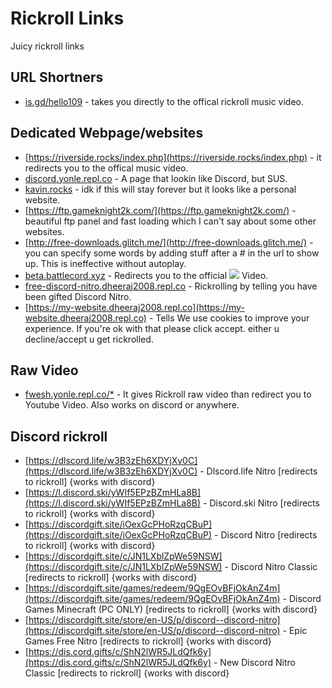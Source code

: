 # Rickroll Links
Juicy rickroll links

## URL Shortners
- [is.gd/hello109](https://is.gd/hello109) - takes you directly to the offical rickroll music video.

## Dedicated Webpage/websites
- [https://riverside.rocks/index.php](https://riverside.rocks/index.php) - it redirects you to the offical music video.
- [discord.yonle.repl.co](https://discord.yonle.repl.co) - A page that lookin like Discord, but SUS.
- [kavin.rocks](http://kavin.rocks/) - idk if this will stay forever but it looks like a personal website. 
- [https://ftp.gameknight2k.com/](https://ftp.gameknight2k.com/) - beautiful ftp panel and fast loading which I can't say about some other websites.
- [http://free-downloads.glitch.me/](http://free-downloads.glitch.me/) - you can specify some words by adding stuff after a # in the url to show up. This is ineffective without autoplay.  
- [beta.battlecord.xyz](https://beta.battlecord.xyz) - Redirects you to the official ![](https://cdn.discordapp.com/emojis/769486756977967114.gif?v=1&size=32) Video.
- [free-discord-nitro.dheeraj2008.repl.co](https://free-discord-nitro.dheeraj2008.repl.co) - Rickrolling by telling you have been gifted Discord Nitro.
- [https://my-website.dheeraj2008.repl.co](https://my-website.dheeraj2008.repl.co) - Tells We use cookies to improve your experience. If you're ok with that please click accept. either u decline/accept u get rickrolled.
## Raw Video
- [fwesh.yonle.repl.co/*](https://fwesh.yonle.repl.co) - It gives Rickroll raw video than redirect you to Youtube Video. Also works on discord or anywhere.

## Discord rickroll
- [https://dlscord.life/w3B3zEh6XDYjXv0C](https://dlscord.life/w3B3zEh6XDYjXv0C) - Dlscord.life Nitro [redirects to rickroll] {works with discord}
- [https://l.discord.ski/yWIf5EPzBZmHLa8B](https://l.discord.ski/yWIf5EPzBZmHLa8B) - Discord.ski Nitro [redirects to rickroll] {works with discord}
- [https://discordgift.site/iOexGcPHoRzqCBuP](https://discordgift.site/iOexGcPHoRzqCBuP) - Discord Nitro [redirects to rickroll] {works with discord}
- [https://discordgift.site/c/JN1LXblZpWe59NSW](https://discordgift.site/c/JN1LXblZpWe59NSW) - Discord Nitro Classic [redirects to rickroll] {works with discord}
- [https://discordgift.site/games/redeem/9QgEOvBFjOkAnZ4m](https://discordgift.site/games/redeem/9QgEOvBFjOkAnZ4m) - Discord Games Minecraft (PC ONLY) [redirects to rickroll] {works with discord}
- [https://discordgift.site/store/en-US/p/discord--discord-nitro](https://discordgift.site/store/en-US/p/discord--discord-nitro) - Epic Games Free Nitro [redirects to rickroll] {works with discord}
- [https://dis.cord.gifts/c/ShN2lWR5JLdQfk6y](https://dis.cord.gifts/c/ShN2lWR5JLdQfk6y) - New Discord Nitro Classic [redirects to rickroll] {works with discord}
